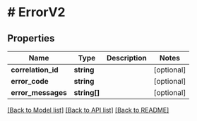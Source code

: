 # # ErrorV2

## Properties

Name | Type | Description | Notes
------------ | ------------- | ------------- | -------------
**correlation_id** | **string** |  | [optional]
**error_code** | **string** |  | [optional]
**error_messages** | **string[]** |  | [optional]

[[Back to Model list]](../../README.md#models) [[Back to API list]](../../README.md#endpoints) [[Back to README]](../../README.md)
